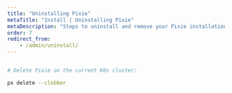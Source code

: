```yaml
---
title: "Uninstalling Pixie"
metaTitle: "Install | Uninstalling Pixie"
metaDescription: "Steps to uninstall and remove your Pixie installation."
order: 7
redirect_from:
    - /admin/uninstall/ 
---
```


``` bash

# Delete Pixie on the current K8s cluster:

px delete --clobber

```
